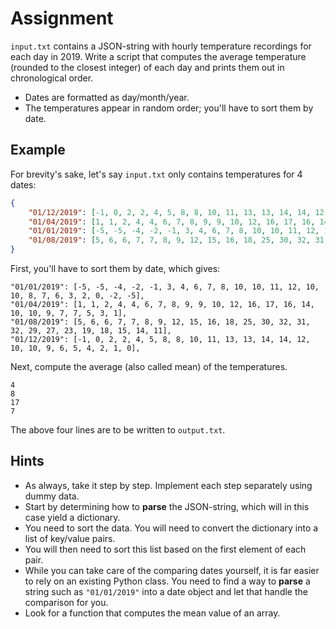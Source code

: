 # Assignment

`input.txt` contains a JSON-string with hourly temperature recordings for each day in 2019.
Write a script that computes the average temperature (rounded to the closest integer) of each day and prints them out in chronological order.

* Dates are formatted as day/month/year.
* The temperatures appear in random order; you'll have to sort them by date.

## Example

For brevity's sake, let's say `input.txt` only contains temperatures for 4 dates:

```json
{
    "01/12/2019": [-1, 0, 2, 2, 4, 5, 8, 8, 10, 11, 13, 13, 14, 14, 12, 10, 10, 9, 6, 5, 4, 2, 1, 0],
    "01/04/2019": [1, 1, 2, 4, 4, 6, 7, 8, 9, 9, 10, 12, 16, 17, 16, 14, 10, 10, 9, 7, 7, 5, 3, 1],
    "01/01/2019": [-5, -5, -4, -2, -1, 3, 4, 6, 7, 8, 10, 10, 11, 12, 10, 10, 8, 7, 6, 3, 2, 0, -2, -5],
    "01/08/2019": [5, 6, 6, 7, 7, 8, 9, 12, 15, 16, 18, 25, 30, 32, 31, 32, 29, 27, 23, 19, 18, 15, 14, 11]
}
```

First, you'll have to sort them by date, which gives:

```text
"01/01/2019": [-5, -5, -4, -2, -1, 3, 4, 6, 7, 8, 10, 10, 11, 12, 10, 10, 8, 7, 6, 3, 2, 0, -2, -5],
"01/04/2019": [1, 1, 2, 4, 4, 6, 7, 8, 9, 9, 10, 12, 16, 17, 16, 14, 10, 10, 9, 7, 7, 5, 3, 1],
"01/08/2019": [5, 6, 6, 7, 7, 8, 9, 12, 15, 16, 18, 25, 30, 32, 31, 32, 29, 27, 23, 19, 18, 15, 14, 11],
"01/12/2019": [-1, 0, 2, 2, 4, 5, 8, 8, 10, 11, 13, 13, 14, 14, 12, 10, 10, 9, 6, 5, 4, 2, 1, 0],
```

Next, compute the average (also called mean) of the temperatures.

```text
4
8
17
7
```

The above four lines are to be written to `output.txt`.

## Hints

* As always, take it step by step. Implement each step separately using dummy data.
* Start by determining how to **parse** the JSON-string, which will in this case yield a dictionary.
* You need to sort the data. You will need to convert the dictionary into a list of key/value pairs.
* You will then need to sort this list based on the first element of each pair.
* While you can take care of the comparing dates yourself, it is far easier to rely on an existing Python class. You need to find a way to **parse** a string such as `"01/01/2019"` into a date object and let that handle the comparison for you.
* Look for a function that computes the mean value of an array.
